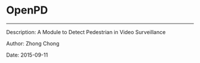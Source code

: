 # OpenPD
-----------------------------

Description: A Module to Detect Pedestrian in Video Surveillance

Author: Zhong Chong

Date: 2015-09-11
